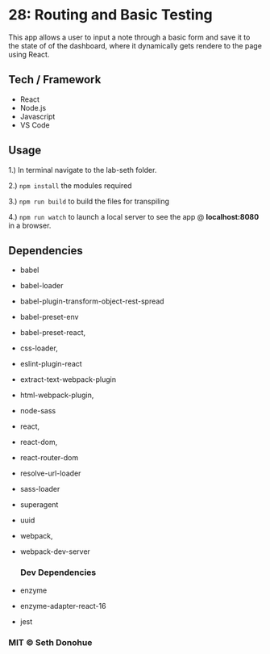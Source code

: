 # 28: Routing and Basic Testing

This app allows a user to input a note through a basic form and save it to the state of of the dashboard, where it dynamically gets rendere to the page using React.

## Tech / Framework
- React
- Node.js
- Javascript
- VS Code

## Usage
1.) In terminal navigate to the lab-seth folder.

2.) ```npm install``` the modules required

3.) ```npm run build``` to build the files for transpiling

4.) ```npm run watch``` to launch a local server to see the app @ **localhost:8080** in a browser.

## Dependencies

- babel
- babel-loader
- babel-plugin-transform-object-rest-spread
- babel-preset-env
- babel-preset-react,
- css-loader,
- eslint-plugin-react
- extract-text-webpack-plugin
- html-webpack-plugin,
- node-sass
- react,
- react-dom,
- react-router-dom
- resolve-url-loader
- sass-loader
- superagent
- uuid
- webpack,
- webpack-dev-server
  
  ### Dev Dependencies
- enzyme
- enzyme-adapter-react-16
- jest
### MIT © Seth Donohue